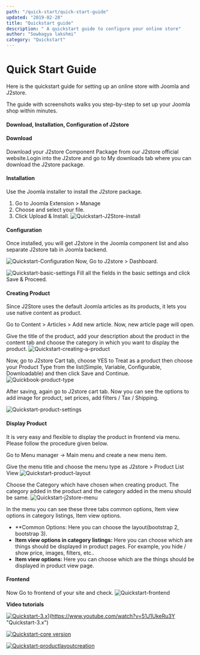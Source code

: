 ```yaml
---
path: "/quick-start/quick-start-guide"
updated: "2019-02-28"
title: "Quickstart guide"
description: " A quickstart guide to configure your online store"
author: "Sowbagya lakshmi"
category: "Quickstart"
---
```

# Quick Start Guide

Here is the quickstart guide for setting up an online store with Joomla and J2store.

The guide with screenshots walks you step-by-step to set up your Joomla shop within minutes.

#### Download, Installation, Configuration of J2store

#### Download

Download your J2store Component Package from our J2store official website.Login into the J2store and go to My downloads tab where you can download the J2store package.

#### Installation

Use the Joomla installer to install the J2store package.

1. Go to Joomla Extension > Manage
2. Choose and select your file.
3. Click Upload & Install.
![Quickstart-J2Store-install](../../images/quick-start/Quickstart-guide/Quickstart-j2store-install.png)

#### Configuration

Once installed, you will get J2store in the Joomla component list and also separate J2store tab in Joomla backend.

![Quickstart-Configuration](../../images/quick-start/Quickstart-guide/Quickstart-J2Store-component.png)
Now, Go to J2store > Dashboard.

![Quickstart-basic-settings](../../images/quick-start/Quickstart-guide/Quickstart-basic-setttings.png)
Fill all the fields in the basic settings and click Save & Proceed.


#### Creating Product

Since J2Store uses the default Joomla articles as its products, it lets you use native content as product.

Go to Content > Articles > Add new article. Now, new article page will open.

Give the title of the product, add your description about the product in the content tab and choose the category in which you want to display the product.
![Quickstart-creating-a-product](../../images/quick-start/Quickstart-guide/Quickstart-Creating-product.png)

Now, go to J2store Cart tab, choose YES to Treat as a product then choose your Product Type from the list(Simple, Variable, Configurable, Downloadable) and then click Save and Continue.
![Quickbook-product-type](../../images/quick-start/Quickstart-guide/Quickstart-product-type.png)

After saving, again go to J2store cart tab. Now you can see the options to add image for product, set prices, add filters / Tax / Shipping.

![Quickstart-product-settings](../../images/quick-start/Quickstart-guide/Quickstart-product-setting.png)

#### Display Product

It is very easy and flexible to display the product in frontend via menu. Please follow the procedure given below.

Go to Menu manager -> Main menu and create a new menu item.

Give the menu title and choose the menu type as J2store > Product List View
![Quickstart-product-layout](../../images/quick-start/Quickstart-guide/Quickstart-product-layout.png)

Choose the Category which have chosen when creating product. The category added in the product and the category added in the menu should be same.
![Quickstart-j2store-menu](../../images/quick-start/Quickstart-guide/Quickstart-j2store-menu.png)

In the menu you can see these three tabs common options, Item view options in category listings, Item view options.

- **Common Options: 
       Here you can choose the layout(bootstrap 2, bootstrap 3).
- **Item view options in category listings:** 
       Here you can choose which are things should be displayed in product pages. For example, you hide / show price, images, filters, etc..
- **Item view options:**
       Here you can choose which are the things should be displayed in product view page.


#### Frontend

Now Go to frontend of your site and check.
![Quickstart-frontend](../../images/quick-start/Quickstart-guide/Quickstart-guide.png)

**Video tutorials**

[![Quickstart-3.x](https://img.youtube.com/vi/51J1UkeRu3Y/0.jpg)](https://youtu.be/6H0ATsatLr4)](https://www.youtube.com/watch?v=51J1UkeRu3Y "Quickstart-3.x")

[![Quickstart-core version](https://img.youtube.com/vi/51J1UkeRu3Y/0.jpg)](https://www.youtube.com/watch?v=SOEhlo7woJc "Quickstart-Core version of J2Store")

[![Quickstart-productlayoutcreation](https://img.youtube.com/vi/51J1UkeRu3Y/0.jpg)](https://www.youtube.com/watch?v=HramUPmnTZ4 "Quickstart- Creating a product layout")
